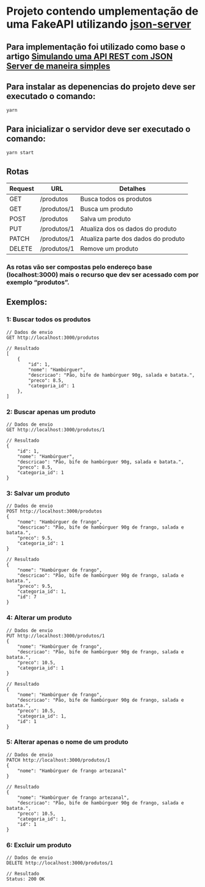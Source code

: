 # Projeto contendo umplementação de uma FakeAPI utilizando [json-server](https://www.npmjs.com/package/json-server)

## Para implementação foi utilizado como base o artigo [Simulando uma API REST com JSON Server de maneira simples](https://www.fabricadecodigo.com/json-server/)

## Para instalar as depenencias do projeto deve ser executado o comando:

```
yarn
```

## Para inicializar o servidor deve ser executado o comando:

```
yarn start
```

## Rotas

| Request | URL         | Detalhes                            |
| ------- | ----------- | ----------------------------------- |
| GET     | /produtos   | Busca todos os produtos             |
| GET     | /produtos/1 | Busca um produto                    |
| POST    | /produtos   | Salva um produto                    |
| PUT     | /produtos/1 | Atualiza dos os dados do produto    |
| PATCH   | /produtos/1 | Atualiza parte dos dados do produto |
| DELETE  | /produtos/1 | Remove um produto                   |

### As rotas vão ser compostas pelo endereço base (localhost:3000) mais o recurso que dev ser acessado com por exemplo “produtos”.

## Exemplos:

### 1: Buscar todos os produtos

```
// Dados de envio
GET http://localhost:3000/produtos

// Resultado
[
    {
        "id": 1,
        "nome": "Hambúrguer",
        "descricao": "Pão, bife de hambúrguer 90g, salada e batata.",
        "preco": 8.5,
        "categoria_id": 1
    },
]
```

### 2: Buscar apenas um produto

```
// Dados de envio
GET http://localhost:3000/produtos/1

// Resultado
{
    "id": 1,
    "nome": "Hambúrguer",
    "descricao": "Pão, bife de hambúrguer 90g, salada e batata.",
    "preco": 8.5,
    "categoria_id": 1
}
```

### 3: Salvar um produto

```
// Dados de envio
POST http://localhost:3000/produtos
{
    "nome": "Hambúrguer de frango",
    "descricao": "Pão, bife de hambúrguer 90g de frango, salada e batata.",
    "preco": 9.5,
    "categoria_id": 1
}

// Resultado
{
    "nome": "Hambúrguer de frango",
    "descricao": "Pão, bife de hambúrguer 90g de frango, salada e batata.",
    "preco": 9.5,
    "categoria_id": 1,
    "id": 7
}
```

### 4: Alterar um produto

```
// Dados de envio
PUT http://localhost:3000/produtos/1
{
    "nome": "Hambúrguer de frango",
    "descricao": "Pão, bife de hambúrguer 90g de frango, salada e batata.",
    "preco": 10.5,
    "categoria_id": 1
}

// Resultado
{
    "nome": "Hambúrguer de frango",
    "descricao": "Pão, bife de hambúrguer 90g de frango, salada e batata.",
    "preco": 10.5,
    "categoria_id": 1,
    "id": 1
}
```

### 5: Alterar apenas o nome de um produto

```
// Dados de envio
PATCH http://localhost:3000/produtos/1
{
    "nome": "Hambúrguer de frango artezanal"
}

// Resultado
{
    "nome": "Hambúrguer de frango artezanal",
    "descricao": "Pão, bife de hambúrguer 90g de frango, salada e batata.",
    "preco": 10.5,
    "categoria_id": 1,
    "id": 1
}
```

### 6: Excluir um produto

```
// Dados de envio
DELETE http://localhost:3000/produtos/1

// Resultado
Status: 200 OK
```

